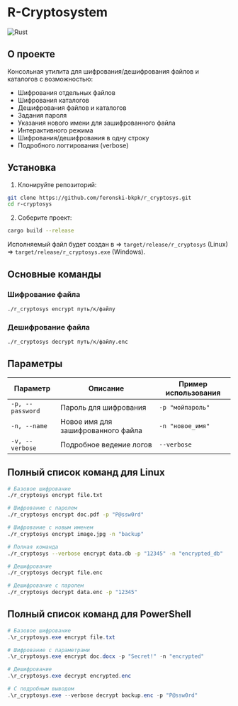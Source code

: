 # R-Cryptosystem

![Rust](https://img.shields.io/badge/lang-Rust-orange)

## О проекте

Консольная утилита для шифрования/дешифрования файлов и каталогов с возможностью:
- Шифрования отдельных файлов
- Шифрования каталогов
- Дешифрования файлов и каталогов
- Задания пароля
- Указания нового имени для зашифрованного файла
- Интерактивного режима
- Шифрования/дешифрования в одну строку
- Подробного логгирования (verbose)

## Установка

1. Клонируйте репозиторий:
```bash
git clone https://github.com/feronski-bkpk/r_cryptosys.git
cd r-cryptosys
```

2. Соберите проект:
```bash
cargo build --release
```

Исполняемый файл будет создан в 
=> `target/release/r_cryptosys` (Linux)
=> `target/release/r_cryptosys.exe` (Windows).

## Основные команды

### Шифрование файла
```bash
./r_cryptosys encrypt путь/к/файлу
```

### Дешифрование файла
```bash
./r_cryptosys decrypt путь/к/файлу.enc
```

## Параметры

| Параметр         | Описание                           | Пример использования          |
|------------------|------------------------------------|-------------------------------|
| `-p, --password` | Пароль для шифрования              | `-p "мойпароль"`              |
| `-n, --name`     | Новое имя для зашифрованного файла | `-n "новое_имя"`              |
| `-v, --verbose`  | Подробное ведение логов            | `--verbose`                   |

## Полный список команд для Linux

```bash
# Базовое шифрование
./r_cryptosys encrypt file.txt

# Шифрование с паролем
./r_cryptosys encrypt doc.pdf -p "P@ssw0rd"

# Шифрование с новым именем
./r_cryptosys encrypt image.jpg -n "backup"

# Полная команда
./r_cryptosys --verbose encrypt data.db -p "12345" -n "encrypted_db"

# Дешифрование
./r_cryptosys decrypt file.enc

# Дешифрование с паролем
./r_cryptosys decrypt data.enc -p "12345"
```

## Полный список команд для PowerShell

```powershell
# Базовое шифрование
.\r_cryptosys.exe encrypt file.txt

# Шифрование с параметрами
.\r_cryptosys.exe encrypt doc.docx -p "Secret!" -n "encrypted"

# Дешифрование
.\r_cryptosys.exe decrypt encrypted.enc

# С подробным выводом
.\r_cryptosys.exe --verbose decrypt backup.enc -p "P@ssw0rd"
```

